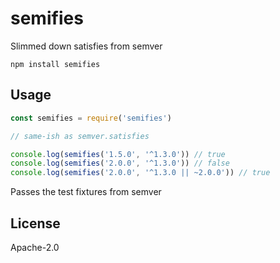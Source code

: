 # semifies

Slimmed down satisfies from semver

```
npm install semifies
```

## Usage

``` js
const semifies = require('semifies')

// same-ish as semver.satisfies

console.log(semifies('1.5.0', '^1.3.0')) // true
console.log(semifies('2.0.0', '^1.3.0')) // false
console.log(semifies('2.0.0', '^1.3.0 || ~2.0.0')) // true
```

Passes the test fixtures from semver

## License

Apache-2.0

